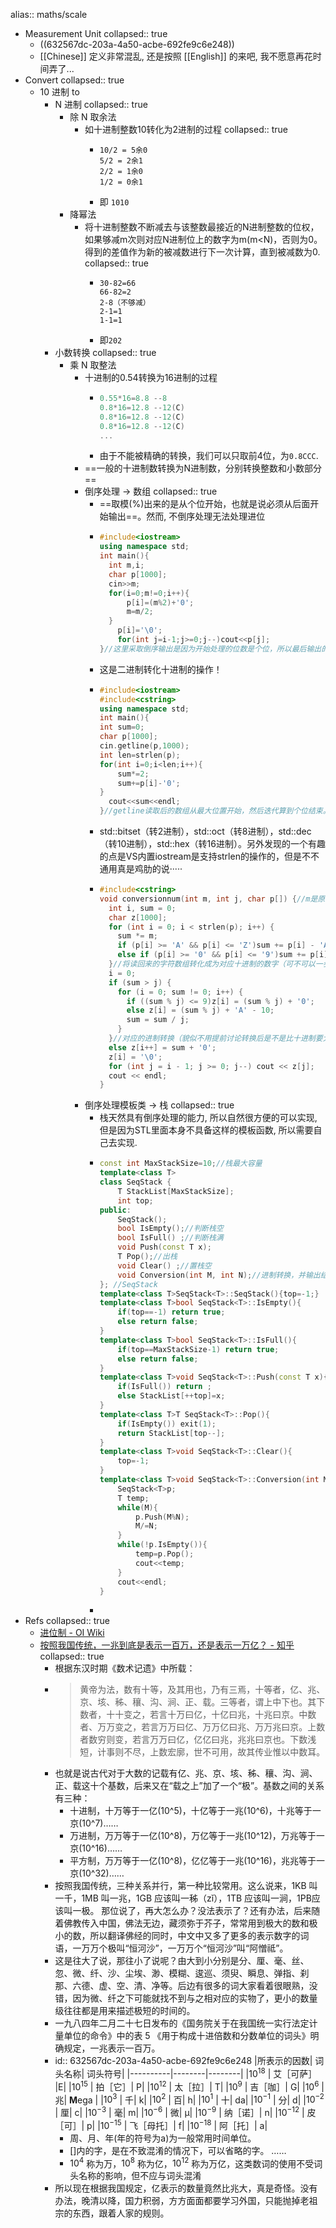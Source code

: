 alias:: maths/scale

- Measurement Unit
  collapsed:: true
  - ((632567dc-203a-4a50-acbe-692fe9c6e248))
  - [[Chinese]] 定义非常混乱, 还是按照 [[English]] 的来吧, 我不愿意再花时间弄了...
- Convert
  collapsed:: true
  - 10 进制 to
    - N 进制
      collapsed:: true
      - 除 N 取余法
        - 如十进制整数10转化为2进制的过程
          collapsed:: true
          - ```
            10/2 = 5余0
            5/2 = 2余1
            2/2 = 1余0
            1/2 = 0余1 
            ```
          - 即 `1010`
      - 降幂法
        - 将十进制整数不断减去与该整数最接近的N进制整数的位权，如果够减m次则对应N进制位上的数字为m(m<N)，否则为0。得到的差值作为新的被减数进行下一次计算，直到被减数为0.
          collapsed:: true
          - ```
            30-82=66
            66-82=2
            2-8（不够减）
            2-1=1
            1-1=1
            ```
          - 即`202`
    - 小数转换
      collapsed:: true
      - 乘 N 取整法
        - 十进制的0.54转换为16进制的过程
          - ```cpp
            0.55*16=8.8 --8
            0.8*16=12.8 --12(C)
            0.8*16=12.8 --12(C)
            0.8*16=12.8 --12(C)
            ...
            ```
          - 由于不能被精确的转换，我们可以只取前4位，为`0.8CCC`.
        - ==一般的十进制数转换为N进制数，分别转换整数和小数部分==
        - 倒序处理 -> 数组
          collapsed:: true
          - ==取模(%)出来的是从个位开始，也就是说必须从后面开始输出==。然而, 不倒序处理无法处理进位
          - ```cpp
            #include<iostream>
            using namespace std;
            int main(){
              int m,i;
              char p[1000];
              cin>>m;
              for(i=0;m!=0;i++){
                  p[i]=(m%2)+'0';
                  m=m/2;
              }
                p[i]='\0';
                for(int j=i-1;j>=0;j--)cout<<p[j];  
            }//这里采取倒序输出是因为开始处理的位数是个位，所以最后输出的位数也因该是倒序输出，关于这类问题，首先着手的是自己处理的位数是哪位！是关于移位处理的进制转换问题，
            ```
          - 这是二进制转化十进制的操作！
          - ```cpp
            #include<iostream>
            #include<cstring>
            using namespace std;
            int main(){
            int sum=0;
            char p[1000];
            cin.getline(p,1000);
            int len=strlen(p);
            for(int i=0;i<len;i++){
                sum*=2;
                sum+=p[i]-'0'; 
            }
              cout<<sum<<endl;
            }//getline读取后的数组从最大位置开始，然后迭代算到个位结束。
            ```
          - std::bitset（转2进制），std::oct（转8进制），std::dec （转10进制），std::hex（转16进制）。另外发现的一个有趣的点是VS内置iostream是支持strlen的操作的，但是不不通用真是鸡肋的说·····
          - ```c++
            #include<cstring>
            void conversionnum(int m, int j, char p[]) {//m是原来的进制，j是转换进制，p是原来的数
              int i, sum = 0;
              char z[1000];
              for (int i = 0; i < strlen(p); i++) {
                sum *= m;
                if (p[i] >= 'A' && p[i] <= 'Z')sum += p[i] - 'A' + 10;
                else if (p[i] >= '0' && p[i] <= '9')sum += p[i] - '0';
              }//将读回来的字符数组转化成为对应十进制的数字（可不可以一步从m到j转化）
              i = 0;
              if (sum > j) {
                for (i = 0; sum != 0; i++) {
                  if ((sum % j) <= 9)z[i] = (sum % j) + '0';
                  else z[i] = (sum % j) + 'A' - 10;
                  sum = sum / j;
                }
              }//对应的进制转换（貌似不用提前讨论转换后是不是比十进制要大···以前写复杂了）
              else z[i++] = sum + '0';
              z[i] = '\0';
              for (int j = i - 1; j >= 0; j--) cout << z[j];
              cout << endl;
            }
            ```
        - 倒序处理模板类 -> 栈
          collapsed:: true
          - 栈天然具有倒序处理的能力, 所以自然很方便的可以实现, 但是因为STL里面本身不具备这样的模板函数, 所以需要自己去实现.
          - ```cpp
            const int MaxStackSize=10;//栈最大容量
            template<class T>
            class SeqStack {
                T StackList[MaxStackSize];
                int top;
            public:
                SeqStack();
                bool IsEmpty();//判断栈空
                bool IsFull() ;//判断栈满
                void Push(const T x);
                T Pop();//出栈
                void Clear() ;//置栈空
                void Conversion(int M, int N);//进制转换，并输出结果
            }; //SeqStack
            template<class T>SeqStack<T>::SeqStack(){top=-1;}
            template<class T>bool SeqStack<T>::IsEmpty(){
                if(top==-1) return true;
                else return false;
            }
            template<class T>bool SeqStack<T>::IsFull(){
                if(top==MaxStackSize-1) return true;
                else return false;
            }
            template<class T>void SeqStack<T>::Push(const T x){
                if(IsFull()) return ;
                else StackList[++top]=x;
            }
            template<class T>T SeqStack<T>::Pop(){
                if(IsEmpty()) exit(1);
                return StackList[top--];
            }
            template<class T>void SeqStack<T>::Clear(){
                top=-1;
            }
            template<class T>void SeqStack<T>::Conversion(int M,int N){
                SeqStack<T>p;
                T temp;
                while(M){
                    p.Push(M%N);
                    M/=N;
                }
                while(!p.IsEmpty()){
                    temp=p.Pop();
                    cout<<temp;
                }
                cout<<endl;
            }
            ```
          -
- Refs
  collapsed:: true
  - [进位制 - OI Wiki](https://oi-wiki.org/math/base/)
  - [按照我国传统，一兆到底是表示一百万，还是表示一万亿？ - 知乎](https://www.zhihu.com/question/20602674/answer/15606415)
    collapsed:: true
    - 根据东汉时期《数术记遗》中所载：
    - > 黄帝为法，数有十等，及其用也，乃有三焉，十等者，亿、兆、京、垓、秭、穰、沟、涧、正、载。三等者，谓上中下也。其下数者，十十变之，若言十万曰亿，十亿曰兆，十兆曰京。中数者、万万变之，若言万万曰亿、万万亿曰兆、万万兆曰京。上数者数穷则变，若言万万曰亿，亿亿曰兆，兆兆曰京也。下数浅短，计事则不尽，上数宏廓，世不可用，故其传业惟以中数耳。
    - 也就是说古代对于大数的记载有亿、兆、京、垓、秭、穰、沟、涧、正、载这十个基数，后来又在“载之上”加了一个“极”。基数之间的关系有三种：
      - 十进制，十万等于一亿(10^5)，十亿等于一兆(10^6)，十兆等于一京(10^7)……
      - 万进制，万万等于一亿(10^8)，万亿等于一兆(10^12)，万兆等于一京(10^16)……
      - 平方制，万万等于一亿(10^8)，亿亿等于一兆(10^16)，兆兆等于一京(10^32)……
    - 按照我国传统，三种关系并行，第一种比较常用。这么说来，1KB 叫一千，1MB 叫一兆，1GB 应该叫一秭（zǐ），1TB 应该叫一涧，1PB应该叫一极。 那位说了，再大怎么办？没法表示了？还有办法，后来随着佛教传入中国，佛法无边，藏须弥于芥子，常常用到极大的数和极小的数，所以翻译佛经的同时，中文中又多了更多的表示数字的词语，一万万个极叫“恒河沙”，一万万个“恒河沙”叫“阿憎祗”。
    - 这是往大了说，那往小了说呢？由大到小分别是分、厘、毫、丝、忽、微、纤、沙、尘埃、渺、模糊、逡巡、须臾、瞬息、弹指、刹那、六德、虚、空、清、净等。后边有很多的词大家看着很眼熟，没错，因为微、纤之下可能就找不到与之相对应的实物了，更小的数量级往往都是用来描述极短的时间的。
    - 一九八四年二月二十七日发布的《国务院关于在我国统一实行法定计量单位的命令》中的表 5 《用于构成十进倍数和分数单位的词头》明确规定，一兆表示一百万。
    - id:: 632567dc-203a-4a50-acbe-692fe9c6e248
      |所表示的因数| 词头名称| 词头符号|
      |----------|--------|--------|
      |$10^{18}$ | 艾［可萨］ |E|
      |$10^{15}$ | 拍［它］| P|
      |$10^{12}$ | 太［拉］| T|
      |$10^9$ | 吉［咖］| G|
      |$10^6$ | 兆| **M**ega |
      |$10^3$ | 千| k|
      |$10^2$ | 百| h|
      |$10^1$ | 十| da|
      |$10^{-1}$ | 分| d|
      |$10^{-2}$ | 厘| c|
      |$10^{-3}$ | 毫| m|
      |$10^{-6}$ | 微| μ|
      |$10^{-9}$ | 纳［诺］| n|
      |$10^{-12}$ | 皮［可］| p|
      |$10^{-15}$ | 飞［母托］| f|
      |$10^{-18}$ | 阿［托］| a|
      - 周、月、年(年的符号为a)为一般常用时间单位。
      - []内的字，是在不致混淆的情况下，可以省略的字。 ……
      - $10^4$ 称为万，$10^8$ 称为亿，$10^12$ 称为万亿，这类数词的使用不受词头名称的影响，但不应与词头混淆
    - 所以现在根据我国规定，亿表示的数量竟然比兆大，真是奇怪。没有办法，晚清以降，国力积弱，方方面面都要学习外国，只能抛掉老祖宗的东西，跟着人家的规则。